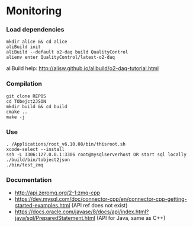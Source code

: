 # Monitoring

### Load dependencies
~~~
mkdir alice && cd alice
aliBuild init
aliBuild --default o2-daq build QualityControl
alienv enter QualityControl/latest-o2-daq
~~~

aliBuild help: http://alisw.github.io/alibuild/o2-daq-tutorial.html

### Compilation
~~~
git clone REPOS
cd TObejct2JSON
mkdir build && cd build
cmake ..
make -j
~~~

### Use
~~~
. /Applications/root_v6.10.08/bin/thisroot.sh
xcode-select --install
ssh -L 3306:127.0.0.1:3306 root@mysqlserverhost OR start sql locally
./build/bin/tobject2json
./bin/test_zmq
~~~


### Documentation
* http://api.zeromq.org/2-1:zmq-cpp
* https://dev.mysql.com/doc/connector-cpp/en/connector-cpp-getting-started-examples.html (API ref does not exist)
* https://docs.oracle.com/javase/8/docs/api/index.html?java/sql/PreparedStatement.html (API for Java, same as C++)
